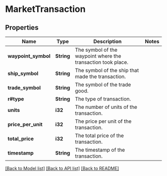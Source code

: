# MarketTransaction

## Properties

Name | Type | Description | Notes
------------ | ------------- | ------------- | -------------
**waypoint_symbol** | **String** | The symbol of the waypoint where the transaction took place. | 
**ship_symbol** | **String** | The symbol of the ship that made the transaction. | 
**trade_symbol** | **String** | The symbol of the trade good. | 
**r#type** | **String** | The type of transaction. | 
**units** | **i32** | The number of units of the transaction. | 
**price_per_unit** | **i32** | The price per unit of the transaction. | 
**total_price** | **i32** | The total price of the transaction. | 
**timestamp** | **String** | The timestamp of the transaction. | 

[[Back to Model list]](../README.md#documentation-for-models) [[Back to API list]](../README.md#documentation-for-api-endpoints) [[Back to README]](../README.md)


